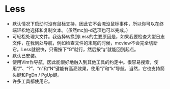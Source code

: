 # Less

* 默认情况下启动时没有鼠标支持，因此它不会淹没鼠标事件，所以你可以在终端轻松地选择和复制文本。（虽然mc加-d选项也可以完成。）
* 可轻松处理大文件。我选择转换到Less的主要原因是，如果我要检查大型日志文件，在我到处导航，例如检查文件的末尾的时候，mcview不会完全切断它。Less就很快，只需按下“G”就行，然后按“g”就能回到起点。
* 默认已安装。
* 使用Vim作导航，因此能很好地融入到其他工具的约定中。很容易搜索，使用“/”、“?”、“n”和“N”键能有高亮效果，使用“j”和“k”导航。当然，它也支持箭头键和PgDn / PgUp键。
* 许多工具都使用它。
